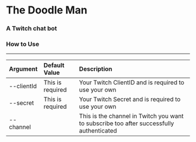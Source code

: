 # The Doodle Man

### A Twitch chat bot 

### How to Use  

---

| Argument   | Default Value    | Description                                                                              |
|:-----------|:-----------------|:-----------------------------------------------------------------------------------------|
| --clientId | This is required | Your Twitch ClientID and is required to use your own                                     |
| --secret   | This is required | Your Twitch Secret and is required to use your own                                       |
| --channel  |  | This is the channel in Twitch you want to subscribe too after successfully authenticated |